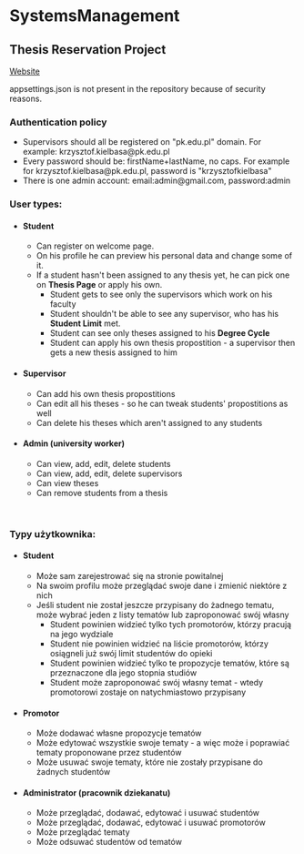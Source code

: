 # SystemsManagement
<h2>Thesis Reservation Project</h2>
<a href="https://pkprojectthesis.azurewebsites.net/">Website</a>

appsettings.json is not present in the repository because of security reasons.

<h3>Authentication policy</h3>
<ul>
    <li>Supervisors should all be registered on "pk.edu.pl" domain. For example: krzysztof.kielbasa@pk.edu.pl</li>
    <li>Every password should be: firstName+lastName, no caps. For example for krzysztof.kielbasa@pk.edu.pl, password is "krzysztofkielbasa"</li>
    <li>There is one admin account: email:admin@gmail.com, password:admin</li>
</ul>

<h3>User types:</h3>
<ul>
    <li><h4>Student</h4></li>
    <ul>
        <li>Can register on welcome page.</li>
        <li>On his profile he can preview his personal data and change some of it. </li>
        <li>If a student hasn't been assigned to any thesis yet, he can pick one on <b>Thesis Page</b> or apply his own.
            <ul>
                <li>Student gets to see only the supervisors which work on his faculty</li>
                <li>Student shouldn't be able to see any supervisor, who has his <b>Student Limit</b> met. </li>
                <li>Student can see only theses assigned to his <b>Degree Cycle</b></li>
                <li>Student can apply his own thesis propostition - a supervisor then gets a new thesis assigned to him</li>
            </ul>
        </li>
    </ul>
    <li><h4>Supervisor</h4></li>
    <ul>
        <li>Can add his own thesis propostitions</li>
        <li>Can edit all his theses - so he can tweak students' propostitions as well</li>
        <li>Can delete his theses which aren't assigned to any students</li>
    </ul>
    <li><h4>Admin (university worker)</h4></li>
    <ul>
        <li>Can view, add, edit, delete students</li>
        <li>Can view, add, edit, delete supervisors</li>
        <li>Can view theses</li>
        <li>Can remove students from a thesis</li>
    </ul>
</ul>

<br><h3>Typy użytkownika:</h3>
<ul>
    <li><h4>Student</h4></li>
    <ul>
        <li>Może sam zarejestrować się na stronie powitalnej</li>
        <li>Na swoim profilu może przeglądać swoje dane i zmienić niektóre z nich</li>
        <li>Jeśli student nie został jeszcze przypisany do żadnego tematu, może wybrać jeden z listy tematów lub zaproponować swój własny
            <ul>
                <li>Student powinien widzieć tylko tych promotorów, którzy pracują na jego wydziale</li>
                <li>Student nie powinien widzieć na liście promotorów, którzy osiągneli już swój limit studentów do opieki</li>
                <li>Student powinien widzieć tylko te propozycje tematów, które są przeznaczone dla jego stopnia studiów</li>
                <li>Student może zaproponować swój własny temat - wtedy promotorowi zostaje on natychmiastowo przypisany</li>
            </ul>
        </li>
    </ul>
    <li><h4>Promotor</h4></li>
    <ul>
        <li>Może dodawać własne propozycje tematów</li>
        <li>Może edytować wszystkie swoje tematy - a więc może i poprawiać tematy proponowane przez studentów
        <li>Może usuwać swoje tematy, które nie zostały przypisane do żadnych studentów</li>
    </ul>
    <li><h4>Administrator (pracownik dziekanatu)</h4></li>
    <ul>
        <li>Może przeglądać, dodawać, edytować i usuwać studentów</li>
        <li>Może przeglądać, dodawać, edytować i usuwać promotorów</li>
        <li>Może przeglądać tematy</li>
        <li>Może odsuwać studentów od tematów</li>
    </ul>
</ul>

